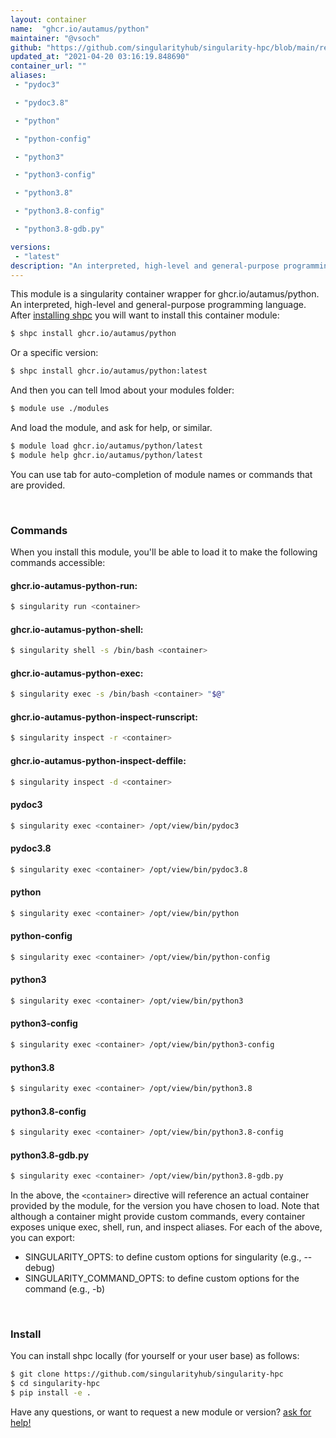 ```yaml
---
layout: container
name:  "ghcr.io/autamus/python"
maintainer: "@vsoch"
github: "https://github.com/singularityhub/singularity-hpc/blob/main/registry/ghcr.io/autamus/python/container.yaml"
updated_at: "2021-04-20 03:16:19.848690"
container_url: ""
aliases:
 - "pydoc3"

 - "pydoc3.8"

 - "python"

 - "python-config"

 - "python3"

 - "python3-config"

 - "python3.8"

 - "python3.8-config"

 - "python3.8-gdb.py"

versions:
 - "latest"
description: "An interpreted, high-level and general-purpose programming language."
---
```


This module is a singularity container wrapper for ghcr.io/autamus/python.
An interpreted, high-level and general-purpose programming language.
After [installing shpc](#install) you will want to install this container module:

```bash
$ shpc install ghcr.io/autamus/python
```

Or a specific version:

```bash
$ shpc install ghcr.io/autamus/python:latest
```

And then you can tell lmod about your modules folder:

```bash
$ module use ./modules
```

And load the module, and ask for help, or similar.

```bash
$ module load ghcr.io/autamus/python/latest
$ module help ghcr.io/autamus/python/latest
```

You can use tab for auto-completion of module names or commands that are provided.

<br>

### Commands

When you install this module, you'll be able to load it to make the following commands accessible:

#### ghcr.io-autamus-python-run:

```bash
$ singularity run <container>
```

#### ghcr.io-autamus-python-shell:

```bash
$ singularity shell -s /bin/bash <container>
```

#### ghcr.io-autamus-python-exec:

```bash
$ singularity exec -s /bin/bash <container> "$@"
```

#### ghcr.io-autamus-python-inspect-runscript:

```bash
$ singularity inspect -r <container>
```

#### ghcr.io-autamus-python-inspect-deffile:

```bash
$ singularity inspect -d <container>
```


#### pydoc3
       
```bash
$ singularity exec <container> /opt/view/bin/pydoc3
```


#### pydoc3.8
       
```bash
$ singularity exec <container> /opt/view/bin/pydoc3.8
```


#### python
       
```bash
$ singularity exec <container> /opt/view/bin/python
```


#### python-config
       
```bash
$ singularity exec <container> /opt/view/bin/python-config
```


#### python3
       
```bash
$ singularity exec <container> /opt/view/bin/python3
```


#### python3-config
       
```bash
$ singularity exec <container> /opt/view/bin/python3-config
```


#### python3.8
       
```bash
$ singularity exec <container> /opt/view/bin/python3.8
```


#### python3.8-config
       
```bash
$ singularity exec <container> /opt/view/bin/python3.8-config
```


#### python3.8-gdb.py
       
```bash
$ singularity exec <container> /opt/view/bin/python3.8-gdb.py
```



In the above, the `<container>` directive will reference an actual container provided
by the module, for the version you have chosen to load. Note that although a container
might provide custom commands, every container exposes unique exec, shell, run, and
inspect aliases. For each of the above, you can export:

 - SINGULARITY_OPTS: to define custom options for singularity (e.g., --debug)
 - SINGULARITY_COMMAND_OPTS: to define custom options for the command (e.g., -b)

<br>
  
### Install

You can install shpc locally (for yourself or your user base) as follows:

```bash
$ git clone https://github.com/singularityhub/singularity-hpc
$ cd singularity-hpc
$ pip install -e .
```

Have any questions, or want to request a new module or version? [ask for help!](https://github.com/singularityhub/singularity-hpc/issues)